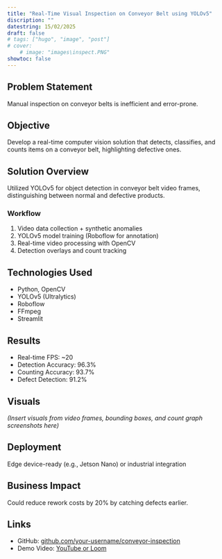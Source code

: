 ```yaml
---
title: "Real-Time Visual Inspection on Conveyor Belt using YOLOv5"
discription: ""
datestring: 15/02/2025
draft: false
# tags: ["hugo", "image", "post"]
# cover: 
    # image: "images\inspect.PNG"
showtoc: false
---
```



## Problem Statement
Manual inspection on conveyor belts is inefficient and error-prone.

## Objective
Develop a real-time computer vision solution that detects, classifies, and counts items on a conveyor belt, highlighting defective ones.

## Solution Overview
Utilized YOLOv5 for object detection in conveyor belt video frames, distinguishing between normal and defective products.

### Workflow
1. Video data collection + synthetic anomalies
2. YOLOv5 model training (Roboflow for annotation)
3. Real-time video processing with OpenCV
4. Detection overlays and count tracking

## Technologies Used
- Python, OpenCV
- YOLOv5 (Ultralytics)
- Roboflow
- FFmpeg
- Streamlit

## Results
- Real-time FPS: ~20
- Detection Accuracy: 96.3%
- Counting Accuracy: 93.7%
- Defect Detection: 91.2%

## Visuals
*(Insert visuals from video frames, bounding boxes, and count graph screenshots here)*

## Deployment
Edge device-ready (e.g., Jetson Nano) or industrial integration

## Business Impact
Could reduce rework costs by 20% by catching defects earlier.

## Links
- GitHub: [github.com/your-username/conveyor-inspection](#)
- Demo Video: [YouTube or Loom](#)

